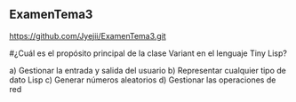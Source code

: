 ## ExamenTema3
https://github.com/Jyejii/ExamenTema3.git

#¿Cuál es el propósito principal de la clase Variant en el lenguaje Tiny Lisp?

a) Gestionar la entrada y salida del usuario
b) Representar cualquier tipo de dato Lisp
c) Generar números aleatorios
d) Gestionar las operaciones de red

